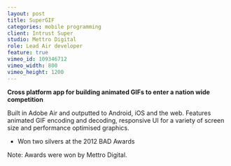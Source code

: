 ```yaml
---
layout: post
title: SuperGIF
categories: mobile programming
client: Intrust Super
studio: Mettro Digital
role: Lead Air developer
feature: true
vimeo_id: 109346712
vimeo_width: 800
vimeo_height: 1200
---
```


**Cross platform app for building animated GIFs to enter a nation wide competition**

Built in Adobe Air and outputted to Android, iOS and the web. Features animated GIF encoding and decoding, responsive UI for a variety of screen size and performance optimised graphics.
						
- Won two silvers at the 2012 BAD Awards

<p class="smallprint" >
Note: Awards were won by Mettro Digital.
</p>

